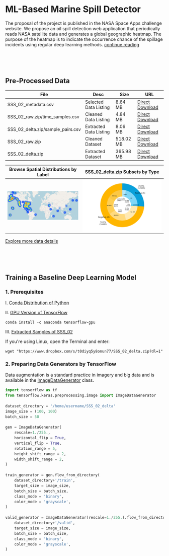 # ML-Based Marine Spill Detector


The proposal of the project is published in the NASA Space Apps challenge website. We propose an oil spill detection web application that periodically reads NASA satellite data and generates a global geographic heatmap. The purpose of the heatmap is to indicate the occurrence chance of the spillage incidents using regular deep learning methods. [continue reading](Proposal.md)

<br />
<br />
<br />


## Pre-Processed Data


| File  | Desc | Size | URL |
| ------------- | ------------- |------------- |------------- |
| SSS_02_metadata.csv  | Selected Data Listing | 8.64 MB | [Direct Download](https://www.dropbox.com/s/zoef50qn5rcnsdf/SSS_02_metadata.csv?dl=1) |
| SSS_02_raw.zip/time_samples.csv  | Cleaned Data Listing | 4.84 MB | [Direct Download](https://www.dropbox.com/s/oo52lhxypfvdmdb/SSS_02_raw_time_samples.csv?dl=1) |
| SSS_02_delta.zip/sample_pairs.csv  | Extracted Data Listing | 8.06 MB | [Direct Download](https://www.dropbox.com/s/24rghn8jl352cer/SSS_02_delta_sample_pairs.csv?dl=1) |
| SSS_02_raw.zip  | Cleaned Dataset  | 518.02 MB | [Direct Download](https://www.dropbox.com/s/jhz8uytpkty38n7/SSS_02_raw.zip?dl=1) |
| SSS_02_delta.zip  | Extracted Dataset  | 365.98 MB | [Direct Download](https://www.dropbox.com/s/t0diyq5y8onun77/SSS_02_delta.zip?dl=1) |

| Browse Spatial Distributions by Label | SSS_02_delta.zip Subsets by Type  |
| ------------- | ---------- |
| <a href="https://www.saudispaceshuttle.com/SSS_02"><img src="data/SSS_02_raw_map.png" width="100%"/></a> | <img src="data/SSS_02_delta Data Subsets.png" width="100%"/>  | 
 [Explore more data details](/data)


<br />
<br />
<br />


## Training a Baseline Deep Learning Model

### 1. Prerequisites
I. [Conda Distribution of Python](https://docs.conda.io/en/latest/miniconda.html)
    
II. [GPU Version of TensorFlow](https://docs.anaconda.com/anaconda/user-guide/tasks/tensorflow/)
```
conda install -c anaconda tensorflow-gpu
```

III. [Extracted Samples of SSS_02](/data)

If you're using Linux, open the Terminal and enter:
 ```terminal
 wget "https://www.dropbox.com/s/t0diyq5y8onun77/SSS_02_delta.zip?dl=1"
 ```

### 2. Preparing Data Generators by TensorFlow

Data augmentation is a standard practice in imagery and big data and is available in the [ImageDataGenerator](https://www.tensorflow.org/api_docs/python/tf/keras/preprocessing/image/ImageDataGenerator) class.


```Python
import tensorflow as tf
from tensorflow.keras.preprocessing.image import ImageDataGenerator

dataset_directory = '/home/username/SSS_02_delta'
image_size = (100, 100)
batch_size = 50

gen = ImageDataGenerator(
    rescale=1./255.,
    horizontal_flip = True,
    vertical_flip = True,
    rotation_range = 5,
    height_shift_range = 2,
    width_shift_range = 2,
)

train_generator = gen.flow_from_directory(
    dataset_directory+'/train',
    target_size = image_size,
    batch_size = batch_size,
    class_mode = 'binary',
    color_mode = 'grayscale',
)

valid_generator = ImageDataGenerator(rescale=1./255.).flow_from_directory(
    dataset_directory+'/valid',
    target_size = image_size,
    batch_size = batch_size,
    class_mode = 'binary',
    color_mode = 'grayscale',
)
```




